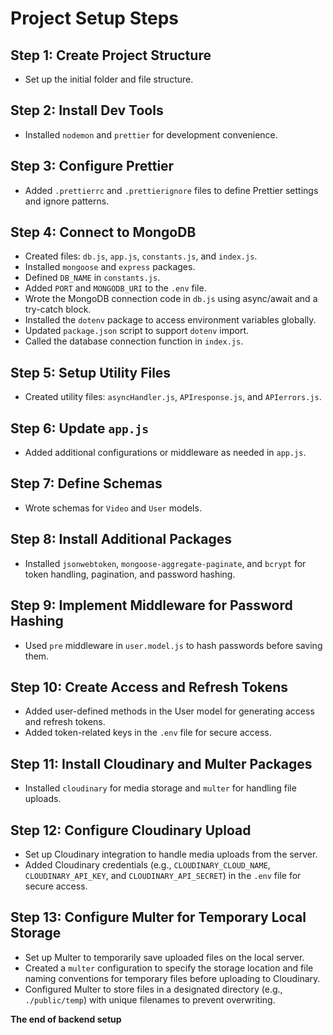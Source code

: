 # Project Setup Steps

## Step 1: Create Project Structure
   - Set up the initial folder and file structure.

## Step 2: Install Dev Tools
   - Installed `nodemon` and `prettier` for development convenience.

## Step 3: Configure Prettier
   - Added `.prettierrc` and `.prettierignore` files to define Prettier settings and ignore patterns.

## Step 4: Connect to MongoDB
   - Created files: `db.js`, `app.js`, `constants.js`, and `index.js`.
   - Installed `mongoose` and `express` packages.
   - Defined `DB_NAME` in `constants.js`.
   - Added `PORT` and `MONGODB_URI` to the `.env` file.
   - Wrote the MongoDB connection code in `db.js` using async/await and a try-catch block.
   - Installed the `dotenv` package to access environment variables globally.
   - Updated `package.json` script to support `dotenv` import.
   - Called the database connection function in `index.js`.

## Step 5: Setup Utility Files
   - Created utility files: `asyncHandler.js`, `APIresponse.js`, and `APIerrors.js`.

## Step 6: Update `app.js`
   - Added additional configurations or middleware as needed in `app.js`.

## Step 7: Define Schemas
   - Wrote schemas for `Video` and `User` models.

## Step 8: Install Additional Packages
   - Installed `jsonwebtoken`, `mongoose-aggregate-paginate`, and `bcrypt` for token handling, pagination, and password hashing.

## Step 9: Implement Middleware for Password Hashing
   - Used `pre` middleware in `user.model.js` to hash passwords before saving them.

## Step 10: Create Access and Refresh Tokens
   - Added user-defined methods in the User model for generating access and refresh tokens.
   - Added token-related keys in the `.env` file for secure access.

## Step 11: Install Cloudinary and Multer Packages
   - Installed `cloudinary` for media storage and `multer` for handling file uploads.

## Step 12: Configure Cloudinary Upload
   - Set up Cloudinary integration to handle media uploads from the server.
   - Added Cloudinary credentials (e.g., `CLOUDINARY_CLOUD_NAME`, `CLOUDINARY_API_KEY`, and `CLOUDINARY_API_SECRET`) in the `.env` file for secure access.

## Step 13: Configure Multer for Temporary Local Storage
   - Set up Multer to temporarily save uploaded files on the local server.
   - Created a `multer` configuration to specify the storage location and file naming conventions for temporary files before uploading to Cloudinary.
   - Configured Multer to store files in a designated directory (e.g., `./public/temp`) with unique filenames to prevent overwriting.

**The end of backend setup**
